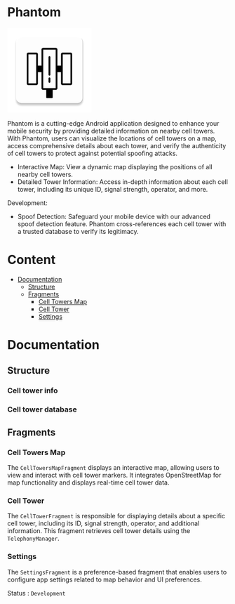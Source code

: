 # Phantom

![](./app/src/main/res/mipmap-xxxhdpi/ic_launcher.webp "Phantom")

Phantom is a cutting-edge Android application designed to enhance your mobile security by providing detailed information on nearby cell towers. With Phantom, users can visualize the locations of cell towers on a map, access comprehensive details about each tower, and verify the authenticity of cell towers to protect against potential spoofing attacks.

- Interactive Map: View a dynamic map displaying the positions of all nearby cell towers.
- Detailed Tower Information: Access in-depth information about each cell tower, including its unique ID, signal strength, operator, and more.

Development:
- Spoof Detection: Safeguard your mobile device with our advanced spoof detection feature. Phantom cross-references each cell tower with a trusted database to verify its legitimacy.

# Content
- [Documentation](#documentation)
  - [Structure](#structure)
  - [Fragments](#fragments)
    - [Cell Towers Map](#cell-towers-map)
    - [Cell Tower](#cell-tower)
    - [Settings](#settings)

# Documentation

## Structure
### Cell tower info
### Cell tower database
## Fragments

### Cell Towers Map

The `CellTowersMapFragment` displays an interactive map, allowing users to view and interact with cell tower markers. It integrates OpenStreetMap for map functionality and displays real-time cell tower data.

### Cell Tower

The `CellTowerFragment` is responsible for displaying details about a specific cell tower, including its ID, signal strength, operator, and additional information. This fragment retrieves cell tower details using the `TelephonyManager`.

### Settings

The `SettingsFragment` is a preference-based fragment that enables users to configure app settings related to map behavior and UI preferences.

Status : `Development`
